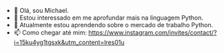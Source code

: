 - 👋 Olá, sou Michael.
- 👀 Estou interessado em me aprofundar mais na linguagem Python.
- 🌱 Atualmente estou aprendendo sobre o mercado de trabalho Python.
- 📫 Como chegar até mim: https://www.instagram.com/invites/contact/?i=15ku4yg1tgsxk&utm_content=lres01u
